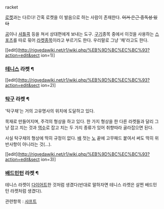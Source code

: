 racket

[로켓](%EB%A1%9C%EC%BC%93.md)과는 다르다! 간혹 로켓을 이 발음으로 하는 사람이 존재한다. <del>이거 은근
중독성 있다</del>

[공](%EA%B3%B5.md)이나 [셔틀콕](%EC%85%94%ED%8B%80%EC%BD%95.md) 등을 쳐서 상대편에게
보내는 도구. [구기](%EA%B5%AC%EA%B8%B0.md)종목 중에서 이것을 사용하는
[스포츠](%EC%8A%A4%ED%8F%AC%EC%B8%A0.md)를 따로 묶어
[라켓종목](%EB%9D%BC%EC%BC%93%EC%A2%85%EB%AA%A9.md)이라고 부르기도 한다. 우리말로 그냥 '채'라고도
한다.

[[edit](http://rigvedawiki.net/r1/wiki.php/%EB%9D%BC%EC%BC%93?action=edit&sect
ion=1)]

### [테니스](%ED%85%8C%EB%8B%88%EC%8A%A4.md) 라켓 ¶

  

[[edit](http://rigvedawiki.net/r1/wiki.php/%EB%9D%BC%EC%BC%93?action=edit&sect
ion=2)]

### [탁구](%ED%83%81%EA%B5%AC.md) 라켓 ¶

'탁구채'는 거의 고유명사의 위치에 도달하고 있다.

  

목재로 만들어지며, 주걱의 형상을 하고 있다. 한 가지 형상을 한 다른 라켓들과 달리 그냥 잡고 치는 것과
[역수](%EC%97%AD%EC%88%98.md)로 잡고 치는 두 가지 종류가 있어 취향따라 골라잡으면 된다.

  

사실 탁구채의 형상에 딱히 규정이 없다. [배](%EB%B0%B0.md) 젓는 [노](%EB%85%B8.md) 끝에 고무패드
붙여서 써도 딱히 위반사항이 아니라는 것(...).

  

[[edit](http://rigvedawiki.net/r1/wiki.php/%EB%9D%BC%EC%BC%93?action=edit&sect
ion=3)]

### [배드민턴](%EB%B0%B0%EB%93%9C%EB%AF%BC%ED%84%B4.md) 라켓 ¶

테니스 라켓이 [다이어트](%EB%8B%A4%EC%9D%B4%EC%96%B4%ED%8A%B8.md)한 것처럼 생겼다(반대로 말하자면
테니스 라켓은 살찐 배드민턴 라켓처럼 생겼다).

  

관련항목 : [샤프트](%EC%83%A4%ED%94%84%ED%8A%B8.md)

